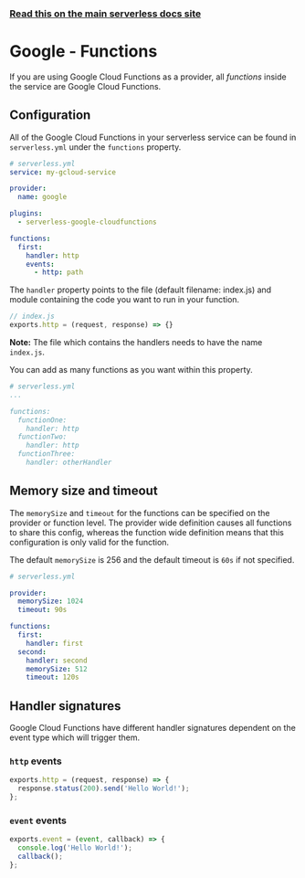 <!--
title: Serverless Framework - Google Cloud Functions Guide - Functions
menuText: Functions
menuOrder: 5
description: How to configure Google Cloud Functions in the Serverless Framework
layout: Doc
-->

<!-- DOCS-SITE-LINK:START automatically generated  -->
### [Read this on the main serverless docs site](https://www.serverless.com/framework/docs/providers/google/guide/functions)
<!-- DOCS-SITE-LINK:END -->

# Google - Functions

If you are using Google Cloud Functions as a provider, all *functions* inside the service are Google Cloud Functions.

## Configuration

All of the Google Cloud Functions in your serverless service can be found in `serverless.yml` under the `functions` property.

```yml
# serverless.yml
service: my-gcloud-service

provider:
  name: google

plugins:
  - serverless-google-cloudfunctions

functions:
  first:
    handler: http
    events:
      - http: path
```

The `handler` property points to the file (default filename: index.js) and module containing the code you want to run in your function.

```javascript
// index.js
exports.http = (request, response) => {}
```

**Note:** The file which contains the handlers needs to have the name `index.js`.

You can add as many functions as you want within this property.

```yml
# serverless.yml
...

functions:
  functionOne:
    handler: http
  functionTwo:
    handler: http
  functionThree:
    handler: otherHandler
```

## Memory size and timeout

The `memorySize` and `timeout` for the functions can be specified on the provider or function level. The provider wide definition causes all functions to share this config, whereas the function wide definition means that this configuration is only valid for the function.

The default `memorySize` is 256 and the default timeout is `60s` if not specified.

```yml
# serverless.yml

provider:
  memorySize: 1024
  timeout: 90s

functions:
  first:
    handler: first
  second:
    handler: second
    memorySize: 512
    timeout: 120s
```

## Handler signatures

Google Cloud Functions have different handler signatures dependent on the event type which will trigger them.

### `http` events

```javascript
exports.http = (request, response) => {
  response.status(200).send('Hello World!');
};
```

### `event` events

```javascript
exports.event = (event, callback) => {
  console.log('Hello World!');
  callback();
};
```
